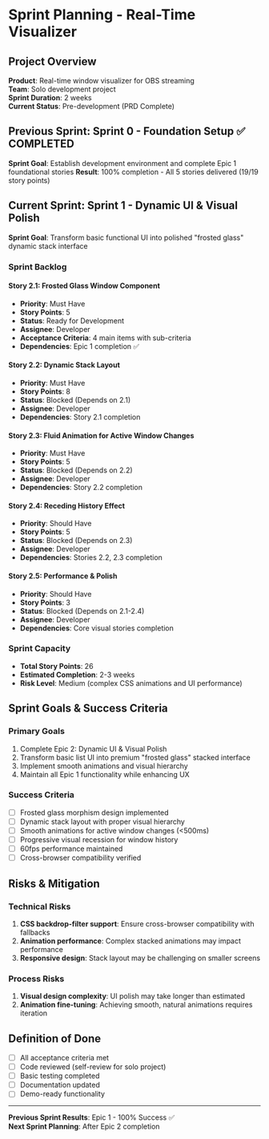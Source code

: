 # **Sprint Planning - Real-Time Visualizer**

## **Project Overview**
**Product**: Real-time window visualizer for OBS streaming  
**Team**: Solo development project  
**Sprint Duration**: 2 weeks  
**Current Status**: Pre-development (PRD Complete)

## **Previous Sprint: Sprint 0 - Foundation Setup** ✅ COMPLETED
**Sprint Goal**: Establish development environment and complete Epic 1 foundational stories
**Result**: 100% completion - All 5 stories delivered (19/19 story points)

## **Current Sprint: Sprint 1 - Dynamic UI & Visual Polish**
**Sprint Goal**: Transform basic functional UI into polished "frosted glass" dynamic stack interface

### **Sprint Backlog**

#### **Story 2.1: Frosted Glass Window Component**
- **Priority**: Must Have  
- **Story Points**: 5  
- **Status**: Ready for Development  
- **Assignee**: Developer  
- **Acceptance Criteria**: 4 main items with sub-criteria
- **Dependencies**: Epic 1 completion ✅

#### **Story 2.2: Dynamic Stack Layout**
- **Priority**: Must Have  
- **Story Points**: 8  
- **Status**: Blocked (Depends on 2.1)  
- **Assignee**: Developer  
- **Dependencies**: Story 2.1 completion

#### **Story 2.3: Fluid Animation for Active Window Changes**
- **Priority**: Must Have  
- **Story Points**: 5  
- **Status**: Blocked (Depends on 2.2)  
- **Assignee**: Developer  
- **Dependencies**: Story 2.2 completion

#### **Story 2.4: Receding History Effect**
- **Priority**: Should Have  
- **Story Points**: 5  
- **Status**: Blocked (Depends on 2.3)  
- **Assignee**: Developer  
- **Dependencies**: Stories 2.2, 2.3 completion

#### **Story 2.5: Performance & Polish**
- **Priority**: Should Have  
- **Story Points**: 3  
- **Status**: Blocked (Depends on 2.1-2.4)  
- **Assignee**: Developer  
- **Dependencies**: Core visual stories completion

### **Sprint Capacity**
- **Total Story Points**: 26
- **Estimated Completion**: 2-3 weeks
- **Risk Level**: Medium (complex CSS animations and UI performance)

## **Sprint Goals & Success Criteria**

### **Primary Goals**
1. Complete Epic 2: Dynamic UI & Visual Polish
2. Transform basic list UI into premium "frosted glass" stacked interface
3. Implement smooth animations and visual hierarchy
4. Maintain all Epic 1 functionality while enhancing UX

### **Success Criteria**
- [ ] Frosted glass morphism design implemented
- [ ] Dynamic stack layout with proper visual hierarchy
- [ ] Smooth animations for active window changes (<500ms)
- [ ] Progressive visual recession for window history
- [ ] 60fps performance maintained
- [ ] Cross-browser compatibility verified

## **Risks & Mitigation**

### **Technical Risks**
1. **CSS backdrop-filter support**: Ensure cross-browser compatibility with fallbacks
2. **Animation performance**: Complex stacked animations may impact performance
3. **Responsive design**: Stack layout may be challenging on smaller screens

### **Process Risks**
1. **Visual design complexity**: UI polish may take longer than estimated
2. **Animation fine-tuning**: Achieving smooth, natural animations requires iteration

## **Definition of Done**
- [ ] All acceptance criteria met
- [ ] Code reviewed (self-review for solo project)
- [ ] Basic testing completed
- [ ] Documentation updated
- [ ] Demo-ready functionality

---
**Previous Sprint Results**: Epic 1 - 100% Success ✅  
**Next Sprint Planning**: After Epic 2 completion